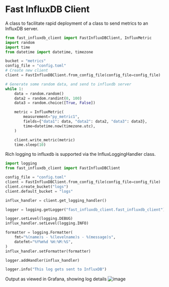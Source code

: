 # Fast InfluxDB Client

A class to facilitate rapid deployment of a class to send metrics to an InfluxDB server.


```python
from fast_influxdb_client import FastInfluxDBClient, InfluxMetric
import random
import time
from datetime import datetime, timezone

bucket = "metrics"
config_file = "config.toml"
# Create new client
client = FastInfluxDBClient.from_config_file(config_file=config_file)

# Generate some random data, and send to influxdb server
while 1:
    data = random.random()
    data2 = random.randint(0, 100)
    data3 = random.choice([True, False])

    metric = InfluxMetric(
        measurement="py_metric1",
        fields={"data1": data, "data2": data2, "data3": data3},
        time=datetime.now(timezone.utc),
    )

    client.write_metric(metric)
    time.sleep(10)

```

Rich logging to influxdb is supported via the InfluxLoggingHandler class.

```python
import logging
from fast_influxdb_client import FastInfluxDBClient

config_file = "config.toml"
client = FastInfluxDBClient.from_config_file(config_file=config_file)
client.create_bucket("logs")
client.default_bucket = "logs"

influx_handler = client.get_logging_handler()

logger = logging.getLogger("fast_influxdb_client.fast_influxdb_client")

logger.setLevel(logging.DEBUG)
influx_handler.setLevel(logging.INFO)

formatter = logging.Formatter(
    fmt="%(name)s - %(levelname)s - %(message)s",
    datefmt="%Y%m%d %H:%M:%S",
)
influx_handler.setFormatter(formatter)

logger.addHandler(influx_handler)

logger.info("This log gets sent to InfluxDB")
```
Output as viewed in Grafana, showing log details
![image](https://github.com/davidson-engineering/fast-influxdb-client/assets/106140501/d1905d13-4be1-4f6e-bf4a-d583fb563d82)
